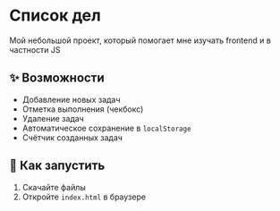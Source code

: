 # Список дел

Мой небольшой проект, который помогает мне изучать frontend и в частности JS

## ✨ Возможности
- Добавление новых задач
- Отметка выполнения (чекбокс)
- Удаление задач
- Автоматическое сохранение в `localStorage`
- Счётчик созданных задач

## 🚀 Как запустить
1. Скачайте файлы
2. Откройте `index.html` в браузере
